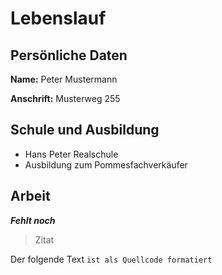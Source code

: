 # Lebenslauf

## Persönliche Daten
**Name:** Peter Mustermann

**Anschrift:** Musterweg 255

## Schule und Ausbildung
* Hans Peter Realschule
* Ausbildung zum Pommesfachverkäufer

## Arbeit
***Fehlt noch***

> Zitat

Der folgende Text `ist als Quellcode formatiert`

 

